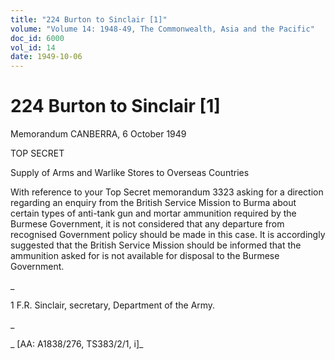 ```yaml
---
title: "224 Burton to Sinclair [1]"
volume: "Volume 14: 1948-49, The Commonwealth, Asia and the Pacific"
doc_id: 6000
vol_id: 14
date: 1949-10-06
---
```


# 224 Burton to Sinclair [1]

Memorandum CANBERRA, 6 October 1949

TOP SECRET

Supply of Arms and Warlike Stores to Overseas Countries

With reference to your Top Secret memorandum 3323 asking for a direction regarding an enquiry from the British Service Mission to Burma about certain types of anti-tank gun and mortar ammunition required by the Burmese Government, it is not considered that any departure from recognised Government policy should be made in this case. It is accordingly suggested that the British Service Mission should be informed that the ammunition asked for is not available for disposal to the Burmese Government.

_

1 F.R. Sinclair, secretary, Department of the Army.

_

_ [AA: A1838/276, TS383/2/1, i]_
